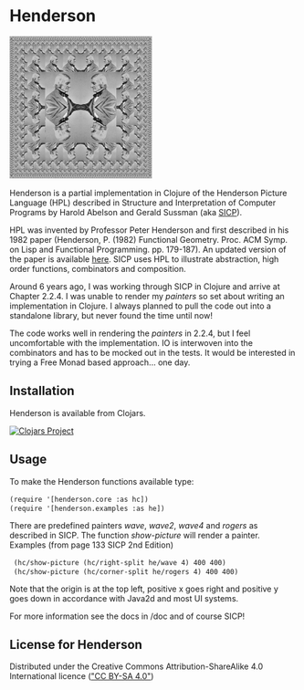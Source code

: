 # Henderson

<img src="https://github.com/rachbowyer/henderson/blob/main/barton-square-cut.png" alt="Picture of William Barton Rogers transformed by the Square Limit transformation" width="250"/>

Henderson is a partial implementation in Clojure of the Henderson Picture Language
(HPL) described in Structure and Interpretation of Computer Programs by Harold Abelson 
and Gerald Sussman (aka [SICP](https://mitpress.mit.edu/sites/default/files/sicp/index.html)).

HPL was invented by Professor Peter Henderson and first 
described in his 1982 paper (Henderson, P. (1982) Functional Geometry. Proc. 
ACM Symp. on Lisp and Functional Programming. pp. 179-187). An updated version of
the paper is available [here](https://eprints.soton.ac.uk/257577/1/funcgeo2.pdf).
SICP uses HPL to illustrate abstraction, 
high order functions, combinators and composition.

Around 6 years ago, I was working through SICP in Clojure and arrive at Chapter
2.2.4. I was unable to render my _painters_ so set about writing an
implementation in Clojure. I always planned to pull the code out into a standalone
library, but never found the time until now!

The code works well in rendering the _painters_ in 2.2.4, but I feel uncomfortable
with the implementation. IO is interwoven into the combinators and has to be mocked out
in the tests. It would be interested in trying a Free Monad based approach... one day.

## Installation

Henderson is available from Clojars.

[![Clojars Project](https://img.shields.io/clojars/v/rachbowyer/henderson.svg)](https://clojars.org/rachbowyer/henderson)

## Usage
To make the Henderson functions available type:

    (require '[henderson.core :as hc])
    (require '[henderson.examples :as he])

There are predefined painters _wave_, _wave2_, _wave4_ and _rogers_ as described
in SICP. The function _show-picture_ will render a painter. 
Examples (from page 133 SICP 2nd Edition)

     (hc/show-picture (hc/right-split he/wave 4) 400 400)
     (hc/show-picture (hc/corner-split he/rogers 4) 400 400)

Note that the origin is at the top left, positive x goes right
and positive y goes down in accordance with Java2d and most UI systems.

For more information see the docs in /doc and of course SICP!

## License for Henderson

Distributed under the Creative Commons Attribution-ShareAlike 4.0
International licence (["CC BY-SA 4.0"](https://creativecommons.org/licenses/by-sa/4.0/))


